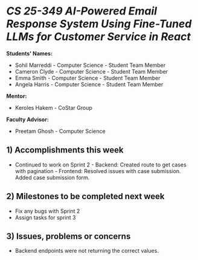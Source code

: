 # *CS 25-349 AI-Powered Email Response System Using Fine-Tuned LLMs for Customer Service in React*

**Students' Names:** 
- Sohil Marreddi - Computer Science - Student Team Member
- Cameron Clyde - Computer Science - Student Team Member
- Emma Smith - Computer Science - Student Team Member
- Angela Harris - Computer Science - Student Team Member

**Mentor:** 
- Keroles Hakem - CoStar Group

**Faculty Advisor:** 
- Preetam Ghosh - Computer Science


## 1) Accomplishments this week ##
   - Continued to work on Sprint 2
    - Backend: Created route to get cases with pagination
    - Frontend: Resolved issues with case submission. Added case submission form.
    
## 2) Milestones to be completed next week ##
   - Fix any bugs with Sprint 2
   - Assign tasks for sprint 3

## 3) Issues, problems or concerns ##
   - Backend endpoints were not returning the correct values.

